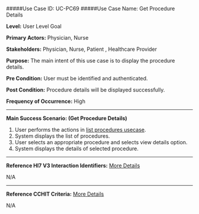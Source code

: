#####Use Case ID: UC-PC69
#####Use Case Name: Get Procedure Details

**Level:**                     User Level Goal

**Primary Actors:**            Physician, Nurse

**Stakeholders:**              Physician, Nurse, Patient , Healthcare Provider

**Purpose:**                   The main intent of this use case is to display the procedure details.

**Pre Condition:**             User must be identified and authenticated.

**Post Condition:**            Procedure details will be displayed successfully.

**Frequency of Occurrence:**   High
__________________________________________________________
**Main Success Scenario: (Get Procedure Details)**

1.	User performs the actions in [list procedures usecase](https://github.com/aliraza995/specs/blob/master/patient-charting/procedure/read/PC68-list-procedures.md).
2.	System displays the list of procedures.
3.	User selects an appropriate procedure and selects view details option.
4.	System displays the details of selected procedure.

________________________________________________________________________
**Reference Hl7 V3 Interaction Identifiers:**
[More Details](http://www.hl7.org/implement/standards/product_brief.cfm?product_id=306)

N/A
_______________________________________________________________
**Reference CCHIT Criteria:**
[More Details](https://www.cchit.org/cchit-certified)

N/A


